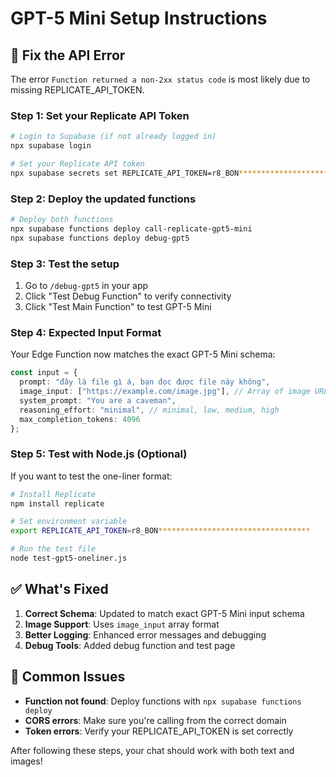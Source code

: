 # GPT-5 Mini Setup Instructions

## 🔧 Fix the API Error

The error `Function returned a non-2xx status code` is most likely due to missing REPLICATE_API_TOKEN.

### Step 1: Set your Replicate API Token

```bash
# Login to Supabase (if not already logged in)
npx supabase login

# Set your Replicate API token
npx supabase secrets set REPLICATE_API_TOKEN=r8_BON**********************************
```

### Step 2: Deploy the updated functions

```bash
# Deploy both functions
npx supabase functions deploy call-replicate-gpt5-mini
npx supabase functions deploy debug-gpt5
```

### Step 3: Test the setup

1. Go to `/debug-gpt5` in your app
2. Click "Test Debug Function" to verify connectivity
3. Click "Test Main Function" to test GPT-5 Mini

### Step 4: Expected Input Format

Your Edge Function now matches the exact GPT-5 Mini schema:

```typescript
const input = {
  prompt: "đây là file gì á, bạn đọc được file này không",
  image_input: ["https://example.com/image.jpg"], // Array of image URLs
  system_prompt: "You are a caveman",
  reasoning_effort: "minimal", // minimal, low, medium, high
  max_completion_tokens: 4096
};
```

### Step 5: Test with Node.js (Optional)

If you want to test the one-liner format:

```bash
# Install Replicate
npm install replicate

# Set environment variable
export REPLICATE_API_TOKEN=r8_BON**********************************

# Run the test file
node test-gpt5-oneliner.js
```

## ✅ What's Fixed

1. **Correct Schema**: Updated to match exact GPT-5 Mini input schema
2. **Image Support**: Uses `image_input` array format
3. **Better Logging**: Enhanced error messages and debugging
4. **Debug Tools**: Added debug function and test page

## 🚨 Common Issues

- **Function not found**: Deploy functions with `npx supabase functions deploy`
- **CORS errors**: Make sure you're calling from the correct domain
- **Token errors**: Verify your REPLICATE_API_TOKEN is set correctly

After following these steps, your chat should work with both text and images!